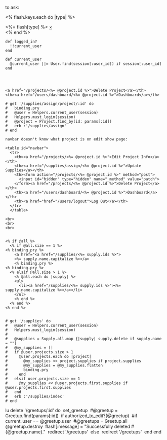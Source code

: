 to ask:



<% flash.keys.each do |type| %>
<div data-alert class="flash <%= type %> alert-box radius">
  <%= flash[type] %>
  <a href="#" class="close">&times;</a>
</div>
<% end %>


    def logged_in?
      !!current_user
    end

    def current_user
      @current_user ||= User.find(session[:user_id]) if session[:user_id]
    end




    <a href="/projects/<%= @project.id %>">Delete Project</a></th>
    <th><a href="/users/dashboard/<%= @project.id %>">Dashboard</a></th>

    # get '/supplies/assign/project/:id' do
    #   binding.pry
    #   @user = Helpers.current_user(session)
    #   Helpers.must_login(session)
    #   @project = Project.find_by(id: params[:id])
    #   erb :'/supplies/assign'
    # end

    navbar doesn't know what project is on edit show page:

    <table id="navbar">
      <tr>
        <th><a href="/projects/<%= @project.id %>">Edit Project Info</a></th>
        <th><a href="/supplies/assign/<%= @project.id %>">Update Supplies</a></th>
        <th><form action="/projects/<%= @project.id %>" method="post">
          <input id="hidden" type="hidden" name="_method" value="patch">
        </form><a href="/projects/<%= @project.id %>">Delete Project</a></th>
        <th><a href="/users/dashboard/<%= @project.id %>">Dashboard</a></th>
        <th><a href="href="/users/logout">Log Out</a></th>
      </tr>
      </table>

    <br>
    <br>
    <br>


    <% if @all %>
      <% if @all.size == 1 %>
    <% binding.pry %>
        <a href="<a href="/supplies/<%= supply.ids %>">
        <%= supply.name.capitalize %></a>
        <% binding.pry %>
    <% binding.pry %>
      <% elsif @all.size > 1 %>
        <% @all.each do |supply| %>
        <ul>
          <li><a href="/supplies/<%= supply.ids %>"><%= supply.name.capitalize %></a></li>
        </ul>
        <% end %>
      <% end %>
    <% end %>


    # get '/supplies' do
    #   @user = Helpers.current_user(session)
    #   Helpers.must_login(session)
    #
    #   @supplies = Supply.all.map {|supply| supply.delete if supply.name = ""}
    #   @my_supplies = []
    #   if @user.projects.size > 1
    #     @user.projects.each do |project|
    #       @my_supplies << project.supplies if project.supplies
    #       @my_supplies = @my_supplies.flatten
    #       binding.pry
    #     end
    #   elsif user.projects.size == 1
    #     @my_supplies << @user.projects.first.supplies if @user.projects.first.supplies
    #   end
    #   erb :'/supplies/index'
    # end

lu
delete '/greetups/:id' do   set_greetup   #@greetup = Greetup.find(params[:id])   if authorized_to_edit?(@greetup)   #if current_user == @greetup.user   #@greetups = Greetup.all     @greetup.destroy      flash[:message] = "Successfully deleted #{@greetup.name}."     redirect '/greetups'   else     redirect '/greetups'   end end
